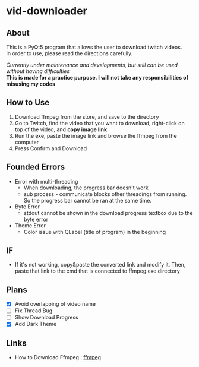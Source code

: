 # vid-downloader
About 
-------
This is a PyQt5 program that allows the user to download twitch videos.  
In order to use, please read the directions carefully.

*Currently under maintenance and developments, but still can be used without having difficulties*  
**This is made for a practice purpose. I will not take any responsibilities of misusing my codes**

How to Use
-------------
1. Download ffmpeg from the store, and save to the directory
2. Go to Twitch, find the video that you want to download, right-click on top of the video, and **copy image link**
3. Run the exe, paste the image link and browse the ffmpeg from the computer
4. Press Confirm and Download

Founded Errors
------------
* Error with multi-threading
  * When downloading, the progress bar doesn't work
  * sub process - communicate blocks other threadings from running. So the progress bar cannot be ran at the same time.
* Byte Error
  * stdout cannot be shown in the download progress textbox due to the byte error
* Theme Error
  * Color issue with QLabel (title of program) in the beginning

IF
-----
* If it's not working, copy&paste the converted link and modify it. Then, paste that link to the cmd that is connected to ffmpeg.exe directory

Plans
----
- [X] Avoid overlapping of video name
- [ ] Fix Thread Bug
- [ ] Show Download Progress
- [X] Add Dark Theme

Links
---
* How to Download Ffmpeg : [ffmpeg](https://www.wikihow.com/Install-FFmpeg-on-Windows)
